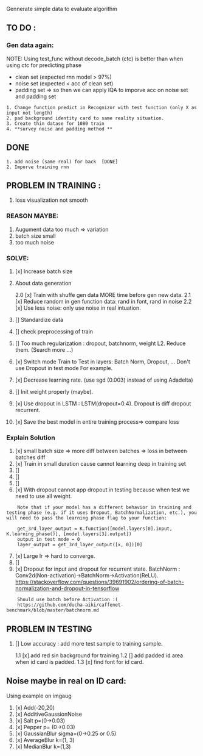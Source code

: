 Gennerate simple data to evaluate algorithm 

## TO DO :
### Gen data again:
NOTE: Using test_func without decode_batch (ctc) is better than when using ctc for predicting phase
+ clean set (expected rnn model > 97%)
+ noise set (expected < acc of clean set)
+ padding set
=> so then we can apply IQA to imporve acc on noise set and padding set
```
1. Change function predict in Recognizor with test function (only X as input not length)
2. pad background identity card to same reality situation.
3. Create thin datase for 1080 train
4. **survey noise and padding method **
```

## DONE
```
1. add noise (same real) for back  [DONE]
2. Imporve training rnn
```

## PROBLEM IN TRAINING :
1. loss visualization not smooth
### REASON MAYBE:
1. Augument data too much => variation
2. batch size small
3. too much noise
### SOLVE:
1. [x] Increase batch size
2. About data generation

    2.0 [x] Train with shuffe gen data MORE time before gen new data.
    2.1 [x] Reduce random in gen function data: rand in font, rand in noise 
    2.2 [x] Use less noise: only use noise in real intuation.
3. [] Standardize data
4. [] check preprocessing of train
5. [] Too much regularization : dropout, batchnorm, weight L2. Reduce them.
	 (Search more ...)
6. [x] Switch mode Train to Test in layers: Batch Norm, Dropout, ... Don't use  Dropout in test mode For example.
7. [x] Decrease learning rate. (use sgd (0.003) instead of using Adadelta)
8. [] Init weight properly (maybe).
9. [x] Use dropout in LSTM : LSTM(dropout=0.4). Dropout is diff dropout recurrent.
10. [x] Save the best model in entire training process=> compare loss
### Explain Solution
1. [x] small batch size => more diff between batches => loss in between batches diff
2. [x] Train in small duration cause cannot learning deep in training set
3. []
4. []
5. []
6. [x] With dropout cannot app dropout in testing because when test we need to use all weight.
```
    Note that if your model has a different behavior in training and testing phase (e.g. if it uses Dropout, BatchNormalization, etc.), you will need to pass the learning phase flag to your function:

    get_3rd_layer_output = K.function([model.layers[0].input, K.learning_phase()], [model.layers[3].output])
    output in test mode = 0
    layer_output = get_3rd_layer_output([x, 0])[0]
```
7. [x] Large lr => hard to converge.
8. []
9. [x] Dropout for input and dropout for recurrent state. BatchNorm : Conv2d(Non-activation)->BatchNorm->Activation(ReLU). https://stackoverflow.com/questions/39691902/ordering-of-batch-normalization-and-dropout-in-tensorflow 
```
    Should use batch before Activation :(
    https://github.com/ducha-aiki/caffenet-benchmark/blob/master/batchnorm.md
```
## PROBLEM IN TESTING
1. [] Low accuracy : add more test sample to training sample.

    1.1 [x] add red sin background for training 
    1.2 [] add padded id area when id card is padded.
    1.3 [x] find font for id card.
## Noise maybe in real on ID card:
Using example on imgaug
1. [x] Add(-20,20)
2. [x] AdditiveGaussionNoise
3. [x] Salt p=(0->0.03)
4. [x] Pepper p= (0->0.03)
5. [x] GaussianBlur sigma=(0->0.25 or 0.5)
6. [x] AverageBlur k=(1, 3) 
7. [x] MedianBlur k=(1,3)
